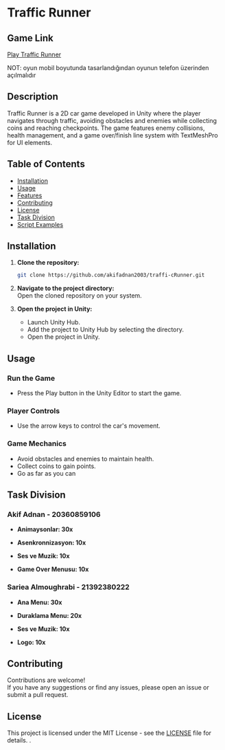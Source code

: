 # Traffic Runner

## Game Link 
[Play Traffic Runner](https://mgbeyyy.itch.io/traffic-runner1)

NOT: oyun mobil boyutunda tasarlandığından oyunun telefon üzerinden açılmalıdır

## Description
Traffic Runner is a 2D car game developed in Unity where the player navigates through traffic, avoiding obstacles and enemies while collecting coins and reaching checkpoints. The game features enemy collisions, health management, and a game over/finish line system with TextMeshPro for UI elements.

## Table of Contents
- [Installation](#installation)
- [Usage](#usage)
- [Features](#features)
- [Contributing](#contributing)
- [License](#license)
- [Task Division](#task-division)
- [Script Examples](#script-examples)

## Installation
1. **Clone the repository:**
   ```bash
   git clone https://github.com/akifadnan2003/traffi-cRunner.git
   ```
2. **Navigate to the project directory:**  
   Open the cloned repository on your system.  

3. **Open the project in Unity:**  
   - Launch Unity Hub.  
   - Add the project to Unity Hub by selecting the directory.  
   - Open the project in Unity.  

## Usage

### Run the Game
- Press the Play button in the Unity Editor to start the game.

### Player Controls
- Use the arrow keys to control the car's movement.

### Game Mechanics
- Avoid obstacles and enemies to maintain health.
- Collect coins to gain points.
- Go as far as you can


## Task Division

### Akif Adnan - 20360859106

- **Animaysonlar: 30x**  

- **Asenkronnizasyon: 10x**  

- **Ses ve Muzik: 10x**
  
- **Game Over Menusu: 10x**  

### Sariea Almoughrabi - 21392380222

- **Ana Menu: 30x**  

- **Duraklama Menu: 20x**  

- **Ses ve Muzik: 10x**

- **Logo: 10x**


## Contributing
Contributions are welcome!  
If you have any suggestions or find any issues, please open an issue or submit a pull request.

## License
This project is licensed under the MIT License - see the [LICENSE](./LICENSE) file for details.
.
